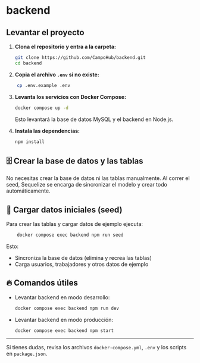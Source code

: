 # backend

## Levantar el proyecto

1. **Clona el repositorio y entra a la carpeta:**
	```bash
	git clone https://github.com/CampoHub/backend.git
	cd backend
	```

2. **Copia el archivo `.env` si no existe:**
```bash
    cp .env.example .env
```

3. **Levanta los servicios con Docker Compose:**
	```bash
	docker compose up -d
	```
	Esto levantará la base de datos MySQL y el backend en Node.js.

4. **Instala las dependencias:**
	```bash
	npm install
	```

## 🗄️ Crear la base de datos y las tablas
No necesitas crear la base de datos ni las tablas manualmente. Al correr el seed, Sequelize se encarga de sincronizar el modelo y crear todo automáticamente.

## 🌱 Cargar datos iniciales (seed)

Para crear las tablas y cargar datos de ejemplo ejecuta:

```bash
    docker compose exec backend npm run seed
```

Esto:
- Sincroniza la base de datos (elimina y recrea las tablas)
- Carga usuarios, trabajadores y otros datos de ejemplo

## 🔥 Comandos útiles

- Levantar backend en modo desarrollo:
  ```bash
  docker compose exec backend npm run dev
  ```
- Levantar backend en modo producción:
  ```bash
  docker compose exec backend npm start
  ```

---
Si tienes dudas, revisa los archivos `docker-compose.yml`, `.env` y los scripts en `package.json`.
